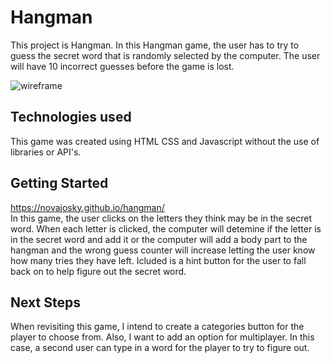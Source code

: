 # Hangman
 This project is Hangman. In this Hangman game, the user has to try to guess the secret word that is randomly selected by the computer. The user will have 10 incorrect guesses before the game is lost.

<img src="https://i.imgur.com/vDqlkcq.png" alt="wireframe"/>

## Technologies used
This game was created using HTML CSS and Javascript without the use of libraries or API's.

## Getting Started
https://novajosky.github.io/hangman/ <br>
In this game, the user clicks on the letters they think may be in the secret word. When each letter is clicked, the computer will detemine if the letter is in the secret word and add it or the computer will add a body part to the hangman and the wrong guess counter will increase letting the user know how many tries they have left. Icluded is a hint button for the user to fall back on to help figure out the secret word.

## Next Steps
When revisiting this game, I intend to create a categories button for the player to choose from. Also, I want to add an option for multiplayer. In this case, a second user can type in a word for the player to try to figure out.